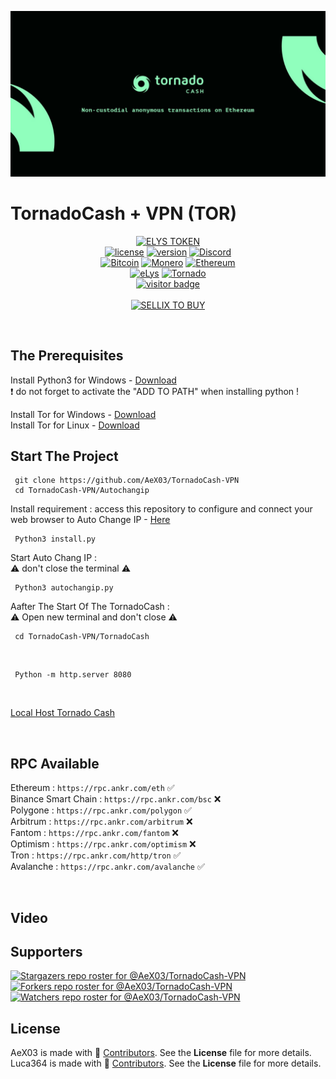 <p align="center">
<img src="https://github.com/AeX03/TornadoCash-VPN/blob/main/tornado-cash-logo.png"  width="1100"/>

# TornadoCash + VPN (TOR)

<div  align="center">

[![ELYS TOKEN](https://img.shields.io/badge/ELYS%20TOKEN-pink.svg)](https://app.bogged.finance/swap?tokenIn=BNB&tokenOut=0xdf31C98e74cf5aD09312f15D454C3C5ac27BcF36&embed=1)
  <br>
[![license](https://img.shields.io/badge/license-MIT-brightgreen.svg)](https://github.com/AeX03/TornadoCash-VPN)
[![version](https://img.shields.io/badge/version-1.0-blue.svg)](https://github.com/AeX03/TornadoCash-VPN)
[![Discord](https://img.shields.io/discord/979349329909264414?label=Discord&logo=Discord)](http://discord.gg/xpaxKBEx9t)
<br>
[![Bitcoin](https://img.shields.io/badge/Bitcoin-accepted%20payment-red)](https://img.shields.io/badge/-bc1qsa9hpku5un9uksf8eg6u6qrukyyvddu07e8kmj-lightgrey)
[![Monero](https://img.shields.io/badge/Monero-accepted%20payment-orange)](https://img.shields.io/badge/-8Bo121p2BE8YLN6RoXfggi5Vtjqn5TCvgChopRRRczKtgXLbbWyz6mfMXhteKa7MpJRuxiUtxTmZFZiD8upBL4PsLSf9BPQ-lightgrey)
[![Ethereum](https://img.shields.io/badge/Ethereum-accepted%20payment-blue)](https://img.shields.io/badge/-0x9E85b764DEb1988b9F722Bb292Bf88f2D090026D-lightgrey)
<br>
[![eLys](https://img.shields.io/badge/Site-eLys-pink.svg)](https://eLysiane.eu/)
[![Tornado](https://img.shields.io/badge/NOVA-Tornado%20Cash-brightgreen.svg)](https://img.shields.io/badge/-available%20/09/2022-lightgrey)
<br>
[![visitor badge](https://visitor-badge.laobi.icu/badge?page_id=AeX03.TornadoCash-VPN&left_color=gray&right_color=purple&left_text=New%20Visitors%20Today)](https://github.com/AeX03)
<br>
<br>
[![SELLIX TO BUY](https://img.shields.io/badge/MY%20SELLIX%20SHOP%20TO%20BUY-red.svg)](https://elys.mysellix.io/)
</div >
<br>

## The Prerequisites

Install Python3 for Windows - [Download](https://www.python.org/ftp/python/3.11.1/python-3.11.1-amd64.exe)
<br>
:exclamation: do not forget to activate the "ADD TO PATH" when installing python !

Install Tor for Windows - [Download](https://www.torproject.org/dist/torbrowser/12.0.1/torbrowser-install-win64-12.0.1_ALL.exe)
<br>
Install Tor for Linux   - [Download](https://www.torproject.org/dist/torbrowser/12.0.1/tor-browser-linux64-12.0.1_ALL.tar.xz)

## Start The Project

     git clone https://github.com/AeX03/TornadoCash-VPN
     cd TornadoCash-VPN/Autochangip

Install requirement : access this repository to configure and connect your web browser to Auto Change IP - [Here](https://github.com/AeX03/Auto-Chang-IP)

     Python3 install.py

Start Auto Chang IP :
<br>
:warning: don't close the terminal :warning:

     Python3 autochangip.py
     
Aafter The Start Of The TornadoCash :
<br>
:warning: Open new terminal and don't close :warning:
     
     cd TornadoCash-VPN/TornadoCash
<br>
     
     Python -m http.server 8080

<br>

[Local Host Tornado Cash](http://localhost:8080/)

<br>

## RPC Available

Ethereum :
`https://rpc.ankr.com/eth` :white_check_mark:
<br>
Binance Smart Chain :
`https://rpc.ankr.com/bsc` :x:
<br>
Polygone :
`https://rpc.ankr.com/polygon` :white_check_mark:
<br>
Arbitrum :
`https://rpc.ankr.com/arbitrum` :x:
<br>
Fantom :
`https://rpc.ankr.com/fantom` :x:
<br>
Optimism :
`https://rpc.ankr.com/optimism` :x:
<br>
Tron :
`https://rpc.ankr.com/http/tron` :white_check_mark:
<br>
Avalanche :
`https://rpc.ankr.com/avalanche` :white_check_mark:

<br>

## Video

## Supporters
[![Stargazers repo roster for @AeX03/TornadoCash-VPN](https://reporoster.com/stars/dark/AeX03/TornadoCash-VPN)](https://github.com/AeX03/TornadoCash-VPN/stargazers)
[![Forkers repo roster for @AeX03/TornadoCash-VPN](https://reporoster.com/forks/dark/AeX03/TornadoCash-VPN)](https://github.com/AeX03/TornadoCash-VPN/network/members)
[![Watchers repo roster for @AeX03/TornadoCash-VPN](https://reporoster.com/forks/dark/AeX03/TornadoCash-VPN)](https://github.com/AeX03/TornadoCash-VPN/watchers)


## License
AeX03 is made with 🖤 [Contributors](https://github.com/AeX03/TornadoCash-VPN/graphs/contributors). See the **License** file for more details.
<br>
Luca364 is made with 🖤 [Contributors](https://github.com/luca364). See the **License** file for more details.
